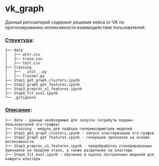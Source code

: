 # vk_graph

Данный репозиторий содержит решение кейса от VK по прогнозированию интенсивности взаимодействия пользователей.
### <u>Структура</u>: 
```
├── data 
│   ├── attr.csv
│   ├── train.csv 
│   ├── test.csv
├── training 
│   ├── __init__.py
│   ├── trainer.py
├── Step1_get_graph_clusters.ipynb
├── Step2_graph_get_features.ipynb
├── Step3_preproc_x1_features.ipynb
├── Step4_fit_eval.ipynb
└── .gitignore
```
### <u>Описание</u>:
```
├── data - данные необходимые для запуска (атрибуты вершин-пользователей эго-графов)
├── training - модуль для подбора гипермапарметров моделей 
├── Step1_get_graph_clusters.ipynb - запуск кластеризации эго-графов 
├── Step2_graph get features.ipynb - генерация признаков на основе интенсивности 
├── Step3_preproc_x1_features.ipynb - предобработка сгенерированных признаков на прошлом этапе, а также разделение на кластеры 
├── Step4_fit_eval.ipynb - обучение и оценка построенных моделей для каждого кластера
```
